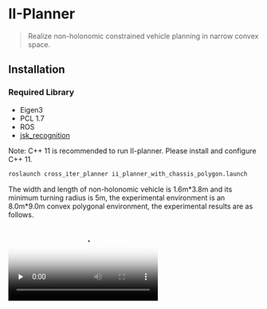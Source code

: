# II-Planner
> Realize non-holonomic constrained vehicle planning in narrow convex space. 

## Installation
### Required Library
- Eigen3
- PCL 1.7
- ROS
- [jsk_recognition](https://github.com/jsk-ros-pkg)

Note: C++ 11 is recommended to run II-planner. Please install and configure C++ 11.

```sh
roslaunch cross_iter_planner ii_planner_with_chassis_polygon.launch 
```



The width and length of non-holonomic vehicle is 1.6m\*3.8m and its minimum turning radius is 5m, the  experimental environment is an 8.0m\*9.0m convex polygonal environment, the experimental results are as follows.

<video id="video" controls="" preload="none" poster="封面">
      <source id="mp4" src="single_cvx.mp4" type="video/mp4">
</videos>










